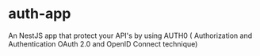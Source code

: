 # auth-app
An NestJS app that protect your API's by using AUTH0 ( Authorization and Authentication OAuth 2.0 and OpenID Connect technique) 
